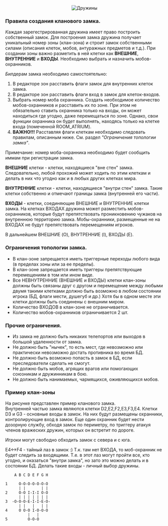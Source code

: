 &nbsp;

<p style='text-align: center'>
    <img src="/img/tit_druzhins.jpg" alt='Дружины' />
</p>

### Правила создания кланового замка.

<i class="letter letter-k">К</i>аждая зарегестрированная дружина имеет право построить собственный замок. Для построения замка дружина получает уникальный номер зоны (клан-зона) и строит замок собственными силами (описания клеток, мобов, антуражных предметов и т.д.). При создании зоны важно разметить в ней клетки как <b>ВНЕШНИЕ</b>, <b>ВНУТРЕННИЕ</b> и <b>ВХОДЫ</b>. Необходимо выбрать и назначить мобов-охранников.

<i class="letter letter-b">Б</i>илдерам замка необходимо самостоятельно:
1. В редакторе зон расставить флаги замок для внутренних клеток замка.
2. В редакторе зон расставить флаги вход в замок для клеток-входов.
3. Выбрать номер моба охранника. Создать необходимое количество мобов-охранников и расставить их по зоне. При этом не обязательно ставить охранника только на входы, он может находиться где угодно, даже перемещаться по зоне. Однако, свои функции охранника он будет выполнять, находясь только на клетке входа (помеченной ROOM_ATRIUM).
4. <b>ВАЖНО!!!</b> Расставляя флаги клеткам необходимо следовать правилам, описанным ниже. См. раздел <i>"Ограничения топологии замка"</i>. 

Примечание: номер моба-охранника необходимо будет сообщить иммам при регистрации замка.

**ВНЕШНИЕ** клетки - клетки, находящиеся "вне стен" замка. Следовательно, любой прохожий может ходить по этим клеткам и делать в них что угодно как и в любых других клетках мира.

**ВНУТРЕННИЕ** клетки - клетки, находящиеся "внутри стен" замка. Такие клетки собственно и отмечают границы замка (внутренней его части).

**ВХОДЫ** - клетки, соединяющие ВНЕШНИЕ и ВНУТРЕННИЕ клетки замка. На клетках ВХОДАХ дружина может разместить мобов-охранников, которые будут препятствовать проникновению чужаков на внутреннюю территорию замка. Мобы-охранники, размещенные не на ВХОДАХ не будут препятствовать перемещениям игроков.

В дальнейшем ВНЕШНИЕ (O), ВНУТРЕННИЕ (I), ВХОДЫ (E).

### Ограничения топологии замка.
- В клан-зоне запрещается иметь триггерные переходы любого вида (в пределах зоны или за ее пределы).
- В клан-зоне запрещается иметь триггеры препятствующие перемещениям в том или ином виде.
- Все НЕВНУТРЕННИЕ (ВНЕШНИЕ и ВХОДЫ) клетки клан-зоны должны быть связаны друг с другом и перемещение между любыми двумя такими клетками должно быть возможно в любом состоянии игрока (БД, флаги мести, душегуб и др.) Хотя бы в одном месте эти клетки должны быть соединены с внешним миром.
- Количество ВХОДОВ в клан-зоне не ограничивается.
- Количество мобов-охранников ограничивается 2 шт. 

### Прочие ограничения.
- Из замка не должно быть никаких телепортов или выходов в большой удаленности от замка.
- Не должно быть "нычек", то есть мест, где невозможно или практически невозможно достать противника во время БД.
- Не должно быть возможно попасть в замок в БД, если преследователи сделать не смогут.
- Не должно быть мобов, агрящих врагов или помогающих союзникам и дружинникам в бою.
- Не должно быть нанимаемых, чармящихся, оживляющихся мобов. 

### Пример клан-зоны

На рисунке представлен пример кланового замка.  
Внутренней частью замка являются клетки D2,E2,F2,E3,F3,E4.
Клетки D3 и G3 - основные входы в замок. На них будут размещены охранники, контролирующие вход в замок.
Еще один охранник будет нести дозорную службу, обходя замок по периметру, по триггеру атакуя членов вражеских дружин, которых он встретит по дороге.

Игроки могут свободно обходить замок с севера и с юга.

E4<->F4 - тайный лаз в замок :) Т.к. там нет ВХОДА, то моб-охранник не будет следить за входящими. Т.е. в этот лаз могут пройти все, кто угодно, и оказаться "внутри замка", но зато это можно делать и в состоянии БД. Делать такие входы - личный выбор дружины. 

        A B C D E F G H         
                                
    1     O-O-O-O-O-O-O         
          | |       | |         
    2     O-O I-I-I O-O         
          | | | | | | |         
    3  -O-O-O-E-I-I-E-O-        
          | |   |   | |         
    4     O O-O I-O-O-O         
              |   |
    5         O-O-O

